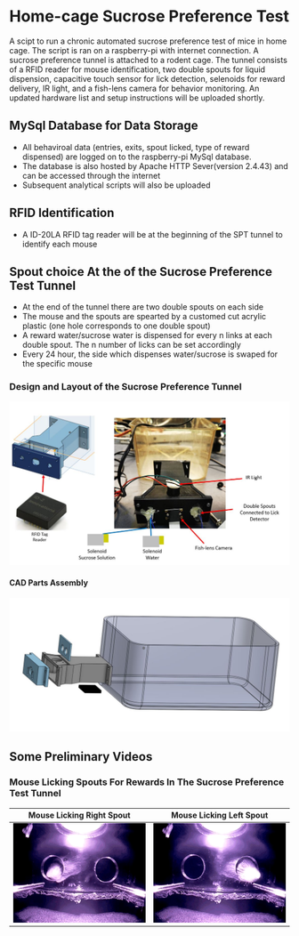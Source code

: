 # Home-cage Sucrose Preference Test
A scipt to run a chronic automated sucrose preference test of mice in home cage. The script is ran on a raspberry-pi with internet connection. A sucrose preference tunnel is attached to a rodent cage. The tunnel consists of a RFID reader for mouse identification, two double spouts for liquid dispension, capacitive touch sensor for lick detection, selenoids for reward delivery, IR light, and a fish-lens camera for behavior monitoring. An updated hardware list and setup instructions will be uploaded shortly. 
## MySql Database for Data Storage
- All behaviroal data (entries, exits, spout licked, type of reward dispensed) are logged on to the raspberry-pi MySql database. 
- The database is also hosted  by Apache HTTP Sever(version 2.4.43) and can be accessed through the internet
- Subsequent analytical scripts will also be uploaded
## RFID Identification
- A ID-20LA RFID tag reader will be at the beginning of the SPT tunnel to identify each mouse
## Spout choice At the of the Sucrose Preference Test Tunnel
- At the end of the tunnel there are two double spouts on each side
- The mouse and the spouts are spearted by a customed cut acrylic plastic (one hole corresponds to one double spout)
- A reward water/sucrose water is dispensed for every n links at each double spout. The n number of licks can be set accordingly
- Every 24 hour, the side which dispenses water/sucrose is swaped for the specific mouse
### Design and Layout of the Sucrose Preference Tunnel
![](SPT_tunnel_design.JPG)
#### CAD Parts Assembly 
![](SPT_tunnel_assembly.JPG)

## Some Preliminary Videos
### Mouse Licking Spouts For Rewards In The Sucrose Preference Test Tunnel
Mouse Licking Right Spout             |  Mouse Licking Left Spout
:-------------------------:|:-------------------------:
![](Right_spout_lick.gif) | ![](Left_spout_lick.gif)
